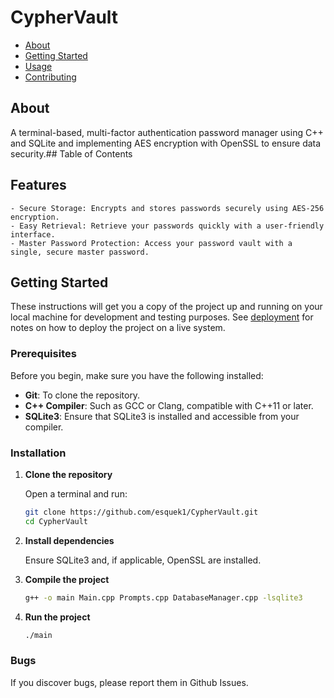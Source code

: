# CypherVault

-   [About](#about)
-   [Getting Started](#getting_started)
-   [Usage](#usage)
-   [Contributing](../CONTRIBUTING.md)

## About <a name = "about"></a>

A terminal-based, multi-factor authentication password manager using C++ and SQLite and implementing AES encryption with OpenSSL to ensure data security.## Table of Contents

## Features <a name = "features"></a>

```
- Secure Storage: Encrypts and stores passwords securely using AES-256 encryption.
- Easy Retrieval: Retrieve your passwords quickly with a user-friendly interface.
- Master Password Protection: Access your password vault with a single, secure master password.
```

## Getting Started <a name = "getting_started"></a>

These instructions will get you a copy of the project up and running on your local machine for development and testing purposes. See [deployment](#deployment) for notes on how to deploy the project on a live system.

### Prerequisites

Before you begin, make sure you have the following installed:

-   **Git**: To clone the repository.
-   **C++ Compiler**: Such as GCC or Clang, compatible with C++11 or later.
-   **SQLite3**: Ensure that SQLite3 is installed and accessible from your compiler.

### Installation

1. **Clone the repository**

    Open a terminal and run:

    ```bash
    git clone https://github.com/esquek1/CypherVault.git
    cd CypherVault

    ```

2. **Install dependencies**

    Ensure SQLite3 and, if applicable, OpenSSL are installed.

3. **Compile the project**

    ```bash
    g++ -o main Main.cpp Prompts.cpp DatabaseManager.cpp -lsqlite3

    ```

4. **Run the project**

    ```bash
    ./main


    ```

### Bugs

If you discover bugs, please report them in Github Issues.

